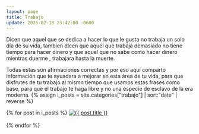 ```yaml
---
layout: page
title: Trabajo
update: 2025-02-18 23:42:00 -0600
---
```

Dicen que aquel que se dedica a hacer lo que le gusta no trabaja un solo día de su vida, tambien dicen que aquel que trabaja demasiado no tiene tiempo para hacer dinero y que aquel que no sabe como hacer dinero mientras duerme , trabajara hasta la muerte.

Todas estas son afirmaciones correctas y por eso aquí comparto información que te ayuadara a mejorar en esta área de tu vida, para que disfrutes de tu trabajo al mismo tiempo que usamos estas frases como base, para que el trabajo te haga libre y no una especie de esclavo de la era moderna.
{% assign i_posts = site.categories["trabajo"] | sort:"date" | reverse %}
<p>{% for post in i_posts %}
    <a href="{{ post.url }}"><img width="auto" max-width="360px" src="{{ post.banner }}" alt="{{ post.title }}"/></a><br><br>
{% endfor %}</p>
